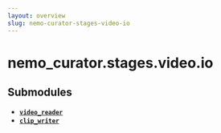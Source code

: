 ```yaml
---
layout: overview
slug: nemo-curator-stages-video-io
---
```


# nemo_curator.stages.video.io



## Submodules

- **[`video_reader`](nemo-curator-stages-video-io-video-reader)**
- **[`clip_writer`](nemo-curator-stages-video-io-clip-writer)**
